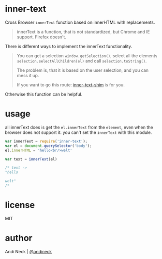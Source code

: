 # inner-text

Cross Browser `innerText` function based on innerHTML with replacements.

> innerText is a function, that is not standardized, but Chrome and IE support. Firefox doesn't.

There is different ways to implement the innerText functionality.

> You can get a selection `window.getSelection()`, select all the elements  `selection.selectAllChildren(el)` and call `selection.toString()`.
>
> The problem is, that it is based on the user selection, and you can mess it up.
>
> If you want to go this route: [inner-text-shim](https://github.com/intesso/inner-text-shim) is for you.

Otherwise this function can be helpful.

# usage

all innerText does is get the `el.innerText` from the `element`, even when the browser does not support it.
you can't set the `innerText` with this module.

```js
var innerText = require('inner-text');
var el = document.querySelector('body');
el.innerHTML = 'hello<br/>welt'

var text = innerText(el)

/* text ->
"hello

welt"
/*
```

# license
MIT

# author
Andi Neck | [@andineck](https://twitter.com/andineck)
